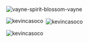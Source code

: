 ![vayne-spirit-blossom-vayne](https://github.com/KevinCasoco/kevs-404-cheat-sheet/assets/103113956/dae76a70-e748-49f4-a0ee-951d20387ef9)

<p><img align="left" src="https://github-readme-stats.vercel.app/api/top-langs?username=kevincasoco&show_icons=true&locale=en&layout=compact" alt="kevincasoco" /></p>

<p>&nbsp;<img align="center" src="https://github-readme-stats.vercel.app/api?username=kevincasoco&show_icons=true&locale=en" alt="kevincasoco" /></p>

<p><img align="center" src="https://github-readme-streak-stats.herokuapp.com/?user=kevincasoco&" alt="kevincasoco" /></p>
